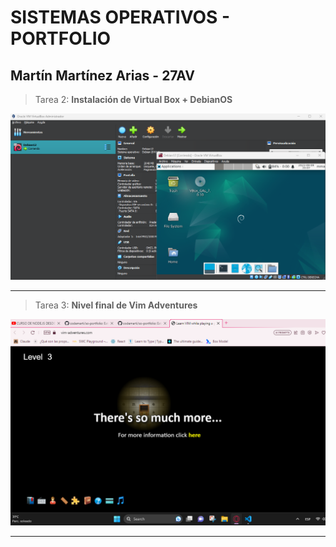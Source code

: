 # SISTEMAS OPERATIVOS - PORTFOLIO
  
## Martín Martínez Arias - 27AV

>Tarea 2: **Instalación de Virtual Box + DebianOS**

![Captura de la distribución ya instalada en VBox.](./images/distribucion-instalada.png "Captura de la distribución ya instalada en VBox.")

----

>Tarea 3: **Nivel final de Vim Adventures**

![Captura del nivel final de VIM Adventures.](./images/vima-nivel-final.png "Captura del nivel final de VIM Adventures.")

----
